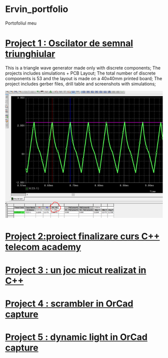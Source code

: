 # Ervin_portfolio
Portofoliul meu
# [Project 1 : Oscilator de semnal triunghiular](https://github.com/ErvinDuagi/Triangle_Wave_Generator)

This is a triangle wave generator made only with discrete components;
The projects includes simulations + PCB Layout;
The total number of discrete components is 53 and the layout is made on a 40x40mm printed board;
The project includes gerber files, drill table and screenshots with simulations;


![](https://github.com/ErvinDuagi/Triangle_Wave_Generator/blob/main/Oscillator/Picture1.png)

# [Project 2:proiect finalizare curs C++ telecom academy](https://github.com/ErvinDuagi/Proiect-Telecom-Academy)
# [Project 3 : un joc micut realizat in C++]( https://github.com/ErvinDuagi/Joc-C-) 
# [Project 4 : scrambler in OrCad capture](https://github.com/ErvinDuagi/Scrambler)
# [Project 5 : dynamic light in OrCad capture](https://github.com/ErvinDuagi/Dynamic_Light)


